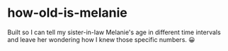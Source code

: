 # how-old-is-melanie

Built so I can tell my sister-in-law Melanie's age in different time intervals and leave her wondering how I knew those specific numbers. 😀
